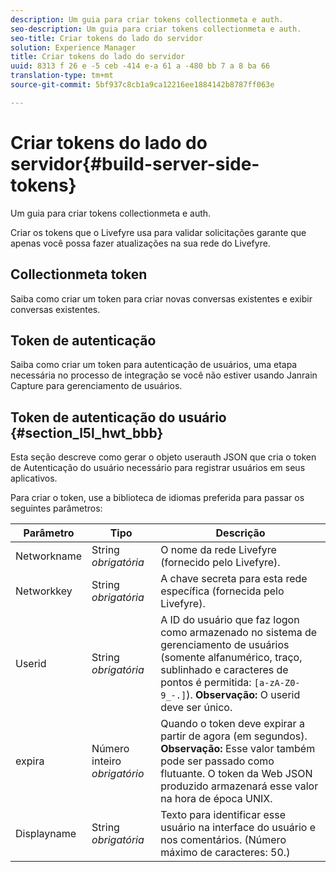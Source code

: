 ```yaml
---
description: Um guia para criar tokens collectionmeta e auth.
seo-description: Um guia para criar tokens collectionmeta e auth.
seo-title: Criar tokens do lado do servidor
solution: Experience Manager
title: Criar tokens do lado do servidor
uuid: 8313 f 26 e -5 ceb -414 e-a 61 a -480 bb 7 a 8 ba 66
translation-type: tm+mt
source-git-commit: 5bf937c8cb1a9ca12216ee1884142b8787ff063e

---
```



# Criar tokens do lado do servidor{#build-server-side-tokens}

Um guia para criar tokens collectionmeta e auth.

Criar os tokens que o Livefyre usa para validar solicitações garante que apenas você possa fazer atualizações na sua rede do Livefyre.

## Collectionmeta token

Saiba como criar um token para criar novas conversas existentes e exibir conversas existentes.

## Token de autenticação

Saiba como criar um token para autenticação de usuários, uma etapa necessária no processo de integração se você não estiver usando Janrain Capture para gerenciamento de usuários.

## Token de autenticação do usuário {#section_l5l_hwt_bbb}

Esta seção descreve como gerar o objeto userauth JSON que cria o token de Autenticação do usuário necessário para registrar usuários em seus aplicativos.

Para criar o token, use a biblioteca de idiomas preferida para passar os seguintes parâmetros:

| Parâmetro | Tipo | Descrição |
|---|---|---|
| Networkname | String *obrigatória* | O nome da rede Livefyre (fornecido pelo Livefyre). |
| Networkkey | String *obrigatória* | A chave secreta para esta rede específica (fornecida pelo Livefyre). |
| Userid | String *obrigatória* | A ID do usuário que faz logon como armazenado no sistema de gerenciamento de usuários (somente alfanumérico, traço, sublinhado e caracteres de pontos é permitida: `[a-zA-Z0-9_-.]`). **Observação:** O userid deve ser único. |
| expira | Número inteiro *obrigatório* | Quando o token deve expirar a partir de agora (em segundos). **Observação:** Esse valor também pode ser passado como flutuante. O token da Web JSON produzido armazenará esse valor na hora de época UNIX. |
| Displayname | String *obrigatória* | Texto para identificar esse usuário na interface do usuário e nos comentários. (Número máximo de caracteres: 50.) |

